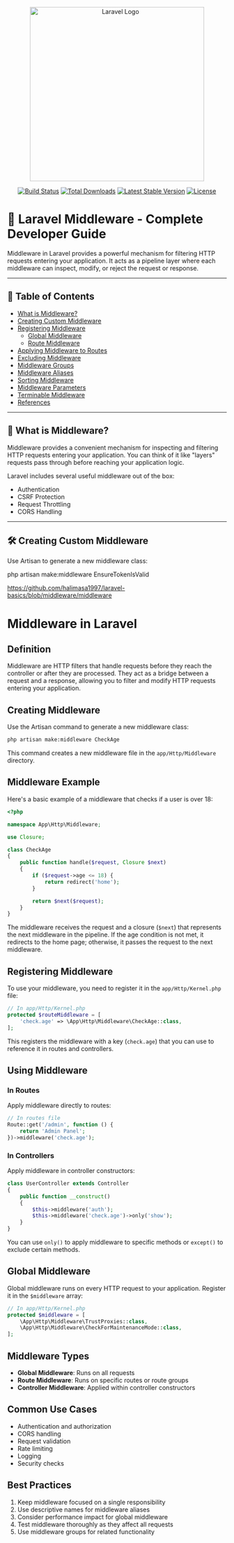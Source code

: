 <p align="center"><a href="https://laravel.com" target="_blank"><img src="https://raw.githubusercontent.com/laravel/art/master/logo-lockup/5%20SVG/2%20CMYK/1%20Full%20Color/laravel-logolockup-cmyk-red.svg" width="400" alt="Laravel Logo"></a></p>

<p align="center">
<a href="https://github.com/laravel/framework/actions"><img src="https://github.com/laravel/framework/workflows/tests/badge.svg" alt="Build Status"></a>
<a href="https://packagist.org/packages/laravel/framework"><img src="https://img.shields.io/packagist/dt/laravel/framework" alt="Total Downloads"></a>
<a href="https://packagist.org/packages/laravel/framework"><img src="https://img.shields.io/packagist/v/laravel/framework" alt="Latest Stable Version"></a>
<a href="https://packagist.org/packages/laravel/framework"><img src="https://img.shields.io/packagist/l/laravel/framework" alt="License"></a>
</p>

# 🔐 Laravel Middleware - Complete Developer Guide

Middleware in Laravel provides a powerful mechanism for filtering HTTP requests entering your application. It acts as a pipeline layer where each middleware can inspect, modify, or reject the request or response.

---

## 📘 Table of Contents

- [What is Middleware?](#what-is-middleware)
- [Creating Custom Middleware](#creating-custom-middleware)
- [Registering Middleware](#registering-middleware)
  - [Global Middleware](#global-middleware)
  - [Route Middleware](#route-middleware)
- [Applying Middleware to Routes](#applying-middleware-to-routes)
- [Excluding Middleware](#excluding-middleware)
- [Middleware Groups](#middleware-groups)
- [Middleware Aliases](#middleware-aliases)
- [Sorting Middleware](#sorting-middleware)
- [Middleware Parameters](#middleware-parameters)
- [Terminable Middleware](#terminable-middleware)
- [References](#references)

---

## 📌 What is Middleware?

Middleware provides a convenient mechanism for inspecting and filtering HTTP requests entering your application. You can think of it like "layers" requests pass through before reaching your application logic.

Laravel includes several useful middleware out of the box:
- Authentication
- CSRF Protection
- Request Throttling
- CORS Handling

---

## 🛠️ Creating Custom Middleware

Use Artisan to generate a new middleware class:


php artisan make:middleware EnsureTokenIsValid




https://github.com/halimasa1997/laravel-basics/blob/middleware/middleware

# Middleware in Laravel

## Definition
Middleware are HTTP filters that handle requests before they reach the controller or after they are processed. They act as a bridge between a request and a response, allowing you to filter and modify HTTP requests entering your application.

## Creating Middleware

Use the Artisan command to generate a new middleware class:

```bash
php artisan make:middleware CheckAge
```

This command creates a new middleware file in the `app/Http/Middleware` directory.

## Middleware Example

Here's a basic example of a middleware that checks if a user is over 18:

```php
<?php

namespace App\Http\Middleware;

use Closure;

class CheckAge
{
    public function handle($request, Closure $next)
    {
        if ($request->age <= 18) {
            return redirect('home');
        }

        return $next($request);
    }
}
```

The middleware receives the request and a closure (`$next`) that represents the next middleware in the pipeline. If the age condition is not met, it redirects to the home page; otherwise, it passes the request to the next middleware.

## Registering Middleware

To use your middleware, you need to register it in the `app/Http/Kernel.php` file:

```php
// In app/Http/Kernel.php
protected $routeMiddleware = [
    'check.age' => \App\Http\Middleware\CheckAge::class,
];
```

This registers the middleware with a key (`check.age`) that you can use to reference it in routes and controllers.

## Using Middleware

### In Routes

Apply middleware directly to routes:

```php
// In routes file
Route::get('/admin', function () {
    return 'Admin Panel';
})->middleware('check.age');
```

### In Controllers

Apply middleware in controller constructors:

```php
class UserController extends Controller
{
    public function __construct()
    {
        $this->middleware('auth');
        $this->middleware('check.age')->only('show');
    }
}
```

You can use `only()` to apply middleware to specific methods or `except()` to exclude certain methods.

## Global Middleware

Global middleware runs on every HTTP request to your application. Register it in the `$middleware` array:

```php
// In app/Http/Kernel.php
protected $middleware = [
    \App\Http\Middleware\TrustProxies::class,
    \App\Http\Middleware\CheckForMaintenanceMode::class,
];
```

## Middleware Types

- **Global Middleware**: Runs on all requests
- **Route Middleware**: Runs on specific routes or route groups
- **Controller Middleware**: Applied within controller constructors

## Common Use Cases

- Authentication and authorization
- CORS handling
- Request validation
- Rate limiting
- Logging
- Security checks

## Best Practices

1. Keep middleware focused on a single responsibility
2. Use descriptive names for middleware aliases
3. Consider performance impact for global middleware
4. Test middleware thoroughly as they affect all requests
5. Use middleware groups for related functionality
